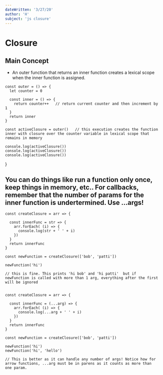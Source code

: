 ```yaml
---
dateWritten: '3/27/20'
author: 'H'
subject: 'js closure'
---
```


# Closure

## Main Concept

- An outer function that returns an inner function creates a lexical scope when the inner function is assigned.

```
const outer = () => {
  let counter = 0

  const inner = () => {
    return counter++   // return current counter and then increment by 1
  }
  return inner
}

const activeClosure = outer()   // this execution creates the function inner with closure over the counter variable in lexical scope that remains in memory

console.log(activeClosure())
console.log(activeClosure())
console.log(activeClosure())

```
}

## You can do things like run a function only once, keep things in memory, etc.. For callbacks, remember that the number of params for the inner function is undertermined. Use ...args!

```
const createClosure = arr => {

  const innerFunc = str => {
    arr.forEach( (i) => {
      console.log(str + ' ' + i)
    })
  }
  return innerFunc
}

const newFunction = createClosure(['bob', 'patti'])

newFunction('hi')   

// this is fine. This prints 'hi bob' and 'hi patti'  but if newFunction is called with more than 1 arg, everything after the first will be ignored


```

```
const createClosure = arr => {

  const innerFunc = (...arg) => {
    arr.forEach( (i) => {
      console.log(...arg + ' ' + i)
    })
  }
  return innerFunc
}

const newFunction = createClosure(['bob', 'patti'])

newFunction('hi')
newFunction('hi', 'hello')

// This is better as it can handle any number of args! Notice how for arrow functions, ...arg must be in parens as it counts as more than one param.


```